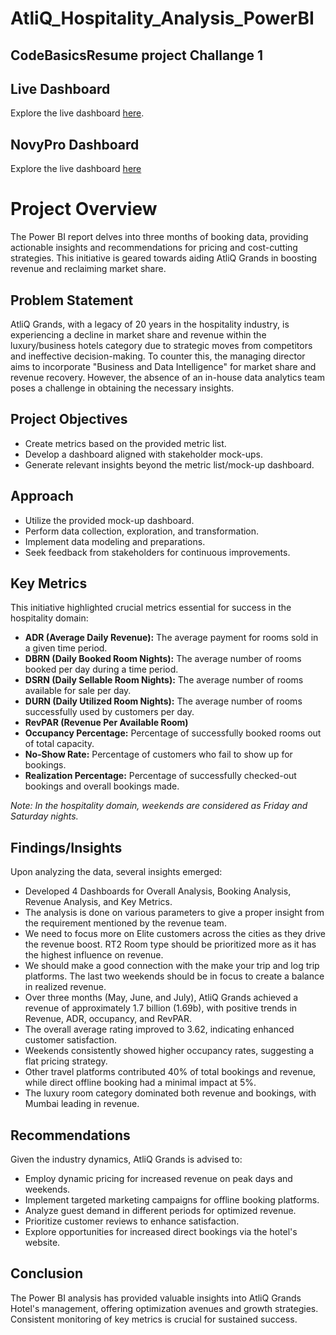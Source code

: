 # AtliQ_Hospitality_Analysis_PowerBI

## CodeBasicsResume project Challange 1

## Live Dashboard

Explore the live dashboard [here](https://app.powerbi.com/view?r=eyJrIjoiNDJjZDczZDktZTc1NC00OTZiLThmOGItNGRmZTg0ZThhYTk2IiwidCI6ImM2ZTU0OWIzLTVmNDUtNDAzMi1hYWU5LWQ0MjQ0ZGM1YjJjNCJ9).

## NovyPro Dashboard

Explore the live dashboard [here](https://www.novypro.com/project/atliq-hospitality-analysis--2)

# Project Overview

The Power BI report delves into three months of booking data, providing actionable insights and recommendations for pricing and cost-cutting strategies. This initiative is geared towards aiding AtliQ Grands in boosting revenue and reclaiming market share.

## Problem Statement

AtliQ Grands, with a legacy of 20 years in the hospitality industry, is experiencing a decline in market share and revenue within the luxury/business hotels category due to strategic moves from competitors and ineffective decision-making. To counter this, the managing director aims to incorporate "Business and Data Intelligence" for market share and revenue recovery. However, the absence of an in-house data analytics team poses a challenge in obtaining the necessary insights.

## Project Objectives 

- Create metrics based on the provided metric list.
- Develop a dashboard aligned with stakeholder mock-ups.
- Generate relevant insights beyond the metric list/mock-up dashboard.

## Approach

- Utilize the provided mock-up dashboard.
- Perform data collection, exploration, and transformation.
- Implement data modeling and preparations.
- Seek feedback from stakeholders for continuous improvements.

## Key Metrics

This initiative highlighted crucial metrics essential for success in the hospitality domain:

- **ADR (Average Daily Revenue):** The average payment for rooms sold in a given time period.
- **DBRN (Daily Booked Room Nights):** The average number of rooms booked per day during a time period.
- **DSRN (Daily Sellable Room Nights):** The average number of rooms available for sale per day.
- **DURN (Daily Utilized Room Nights):** The average number of rooms successfully used by customers per day.
- **RevPAR (Revenue Per Available Room)**
- **Occupancy Percentage:** Percentage of successfully booked rooms out of total capacity.
- **No-Show Rate:** Percentage of customers who fail to show up for bookings.
- **Realization Percentage:** Percentage of successfully checked-out bookings and overall bookings made.

*Note: In the hospitality domain, weekends are considered as Friday and Saturday nights.*

## Findings/Insights

Upon analyzing the data, several insights emerged:
- Developed 4 Dashboards for Overall Analysis, Booking Analysis, Revenue Analysis, and Key Metrics.
- The analysis is done on various parameters to give a proper insight from the requirement mentioned by the revenue team.
- We need to focus more on Elite customers across the cities as they drive the revenue boost. RT2 Room type should be prioritized more as it has the highest influence on revenue.
- We should make a good connection with the make your trip and log trip platforms. The last two weekends should be in focus to create a balance in realized revenue.
- Over three months (May, June, and July), AtliQ Grands achieved a revenue of approximately 1.7 billion (1.69b), with positive trends in Revenue, ADR, occupancy, and RevPAR.
- The overall average rating improved to 3.62, indicating enhanced customer satisfaction.
- Weekends consistently showed higher occupancy rates, suggesting a flat pricing strategy.
- Other travel platforms contributed 40% of total bookings and revenue, while direct offline booking had a minimal impact at 5%.
- The luxury room category dominated both revenue and bookings, with Mumbai leading in revenue.

## Recommendations

Given the industry dynamics, AtliQ Grands is advised to:

- Employ dynamic pricing for increased revenue on peak days and weekends.
- Implement targeted marketing campaigns for offline booking platforms.
- Analyze guest demand in different periods for optimized revenue.
- Prioritize customer reviews to enhance satisfaction.
- Explore opportunities for increased direct bookings via the hotel's website.

## Conclusion

The Power BI analysis has provided valuable insights into AtliQ Grands Hotel's management, offering optimization avenues and growth strategies. Consistent monitoring of key metrics is crucial for sustained success.
